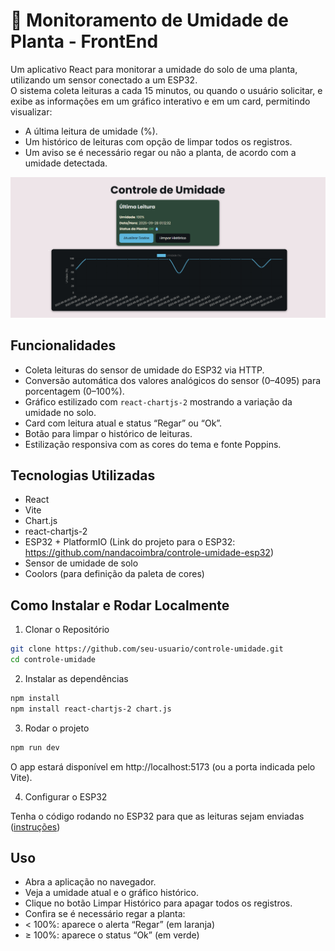# 🌱 Monitoramento de Umidade de Planta - FrontEnd

Um aplicativo React para monitorar a umidade do solo de uma planta, utilizando um sensor conectado a um ESP32.  
O sistema coleta leituras a cada 15 minutos, ou quando o usuário solicitar, e exibe as informações em um gráfico interativo e em um card, permitindo visualizar:

- A última leitura de umidade (%).
- Um histórico de leituras com opção de limpar todos os registros.
- Um aviso se é necessário regar ou não a planta, de acordo com a umidade detectada.

![alt text](image-1.png)

## Funcionalidades

- Coleta leituras do sensor de umidade do ESP32 via HTTP.
- Conversão automática dos valores analógicos do sensor (0–4095) para porcentagem (0–100%).
- Gráfico estilizado com `react-chartjs-2` mostrando a variação da umidade no solo.
- Card com leitura atual e status “Regar” ou “Ok”.
- Botão para limpar o histórico de leituras.
- Estilização responsiva com as cores do tema e fonte Poppins.

## Tecnologias Utilizadas

- React
- Vite
- Chart.js
- react-chartjs-2
- ESP32 + PlatformIO (Link do projeto para o ESP32: https://github.com/nandacoimbra/controle-umidade-esp32)
- Sensor de umidade de solo
- Coolors (para definição da paleta de cores)

## Como Instalar e Rodar Localmente

1. Clonar o Repositório  
```bash
git clone https://github.com/seu-usuario/controle-umidade.git
cd controle-umidade
```

2. Instalar as dependências
```bash
npm install
npm install react-chartjs-2 chart.js

```
3. Rodar o projeto
```bash
npm run dev
```

O app estará disponível em http://localhost:5173 (ou a porta indicada pelo Vite).

4. Configurar o ESP32

Tenha o código rodando no ESP32 para que as leituras sejam enviadas ([instruções](https://github.com/nandacoimbra/controle-umidade-esp32))

## Uso

- Abra a aplicação no navegador.
- Veja a umidade atual e o gráfico histórico.
- Clique no botão Limpar Histórico para apagar todos os registros.
- Confira se é necessário regar a planta:
- < 100%: aparece o alerta “Regar” (em laranja)
- ≥ 100%: aparece o status “Ok” (em verde)